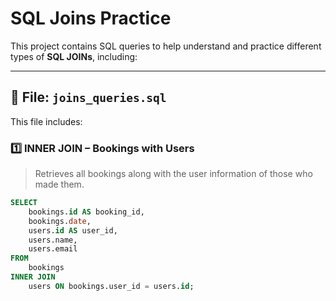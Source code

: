 # SQL Joins Practice

This project contains SQL queries to help understand and practice different types of **SQL JOINs**, including:

---

## 📁 File: `joins_queries.sql`

This file includes:

### 1️⃣ INNER JOIN – Bookings with Users

> Retrieves all bookings along with the user information of those who made them.

```sql
SELECT 
    bookings.id AS booking_id,
    bookings.date,
    users.id AS user_id,
    users.name,
    users.email
FROM 
    bookings
INNER JOIN 
    users ON bookings.user_id = users.id;
